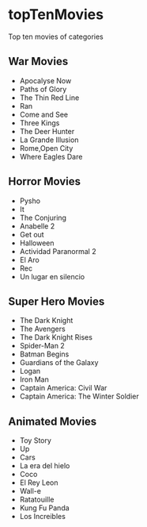 # topTenMovies
Top ten movies of categories

## War Movies
- Apocalyse Now
- Paths of Glory
- The Thin Red Line
- Ran
- Come and See
- Three Kings
- The Deer Hunter
- La Grande Illusion
- Rome,Open City
- Where Eagles Dare

## Horror Movies
- Pysho
- It
- The Conjuring
- Anabelle 2
- Get out
- Halloween
- Actividad Paranormal 2
- El Aro
- Rec
- Un lugar en silencio

## Super Hero Movies
- The Dark Knight
- The Avengers
- The Dark Knight Rises
- Spider-Man 2
- Batman Begins
- Guardians of the Galaxy
- Logan 
- Iron Man
- Captain America: Civil War
- Captain America: The Winter Soldier 

## Animated Movies
- Toy Story
- Up
- Cars
- La era del hielo
- Coco
- El Rey Leon
- Wall-e
- Ratatouille
- Kung Fu Panda
- Los Increibles
